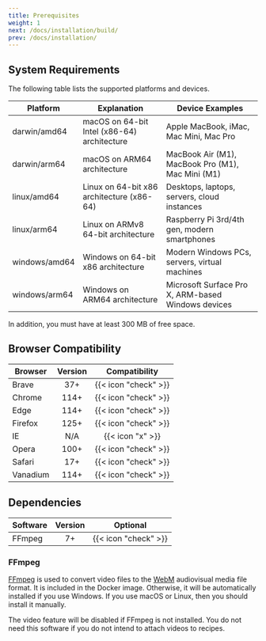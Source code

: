 ```yaml
---
title: Prerequisites
weight: 1
next: /docs/installation/build/
prev: /docs/installation/
---
```


## System Requirements

The following table lists the supported platforms and devices.

| Platform      | Explanation                                  | Device Examples                                         |
|---------------|----------------------------------------------|---------------------------------------------------------|
| darwin/amd64  | macOS on 64-bit Intel (x86-64) architecture  | Apple MacBook, iMac, Mac Mini, Mac Pro                  |
| darwin/arm64  | macOS on ARM64 architecture                  | MacBook Air (M1), MacBook Pro (M1), Mac Mini (M1)       |
| linux/amd64   | Linux on 64-bit x86 architecture (x86-64)    | Desktops, laptops, servers, cloud instances             |
| linux/arm64   | Linux on ARMv8 64-bit architecture           | Raspberry Pi 3rd/4th gen, modern smartphones            |
| windows/amd64 | Windows on 64-bit x86 architecture           | Modern Windows PCs, servers, virtual machines           |
| windows/arm64 | Windows on ARM64 architecture                | Microsoft Surface Pro X, ARM-based Windows devices      |

In addition, you must have at least 300 MB of free space.

## Browser Compatibility

| Browser  | Version |     Compatibility      |
|----------|:-------:|:----------------------:|
| Brave    |   37+   |  {{< icon "check" >}}  |
| Chrome   |  114+   |  {{< icon "check" >}}  |
| Edge     |  114+   |  {{< icon "check" >}}  |
| Firefox  |  125+   |  {{< icon "check" >}}  |
| IE       |   N/A   |    {{< icon "x" >}}    |
| Opera    |  100+   |  {{< icon "check" >}}  |
| Safari   |   17+   |  {{< icon "check" >}}  |
| Vanadium |  114+   |  {{< icon "check" >}}  |

## Dependencies

| Software | Version |       Optional       |
|----------|:-------:|:--------------------:|
| FFmpeg   |   7+    | {{< icon "check" >}} |

### FFmpeg

[FFmpeg](https://en.wikipedia.org/wiki/FFmpeg) is used to convert video files to the [WebM](https://en.wikipedia.org/wiki/WebM) 
audiovisual media file format. It is included in the Docker image. Otherwise, it will be automatically installed if you use Windows.
If you use macOS or Linux, then you should install it manually.

The video feature will be disabled if FFmpeg is not installed. You do not need this software if you do not intend to attach
videos to recipes. 
